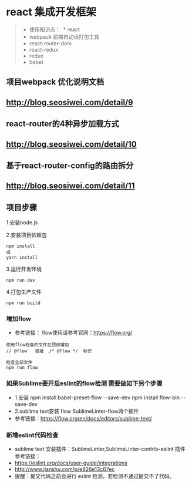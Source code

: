 # react 集成开发框架

>  * 使用知识点：
>  * react            
>  * webpack             前端自动话打包工具
>  * react-router-dom       
>  * react-redux       
>  * redux            
>  * babel            

## 项目webpack 优化说明文档
## http://blog.seosiwei.com/detail/9

## react-router的4种异步加载方式
## http://blog.seosiwei.com/detail/10

## 基于react-router-config的路由拆分
## http://blog.seosiwei.com/detail/11

## 项目步骤

1.安装node.js

2.安装项目依赖包

```
npm install
或
yarn install
```

3.运行开发环境

```
npm run dev 

```

4.打包生产文件

```
npm run build
``` 


### 增加flow 
- 参考链接： flow使用请参考官网：https://flow.org/


```
使用flow检查的文件在顶部增加  
// @flow   或者  /* @flow */  标识

检查全部文件
npm run flow

```

### 如果Sublime要开启eslint的flow检测 需要做如下另个步骤  

- 1.安装 npm install babel-preset-flow --save-dev    npm install flow-bin --save-dev
- 2.sublime text安装 flow  SublimeLinter-flow两个插件
- 参考链接：https://flow.org/en/docs/editors/sublime-text/


### 新增eslint代码检查 
- sublime text 安装插件：SublimeLinter,SublimeLinter-contrib-eslint 插件
 参考链接： 
- https://eslint.org/docs/user-guide/integrations
- http://www.jianshu.com/p/e826e13c67ec
- 提醒：提交代码之前会进行 eslint 检测，若检测不通过提交不了代码。







